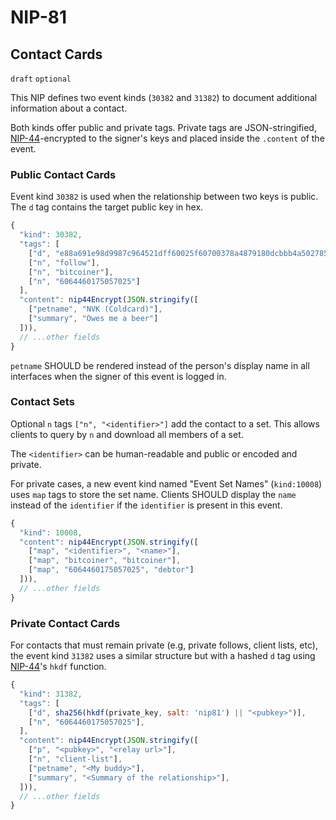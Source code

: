 NIP-81
======

Contact Cards
-------------

`draft` `optional`

This NIP defines two event kinds (`30382` and `31382`) to document additional information about a contact.

Both kinds offer public and private tags. Private tags are JSON-stringified, [NIP-44](44.md)-encrypted to the signer's keys and placed inside the `.content` of the event. 

### Public Contact Cards

Event kind `30382` is used when the relationship between two keys is public. The `d` tag contains the target public key in hex.

```js
{
  "kind": 30382,
  "tags": [
    ["d", "e88a691e98d9987c964521dff60025f60700378a4879180dcbbb4a5027850411"],
    ["n", "follow"],
    ["n", "bitcoiner"],
    ["n", "6064460175057025"]
  ],
  "content": nip44Encrypt(JSON.stringify([
    ["petname", "NVK (Coldcard)"],
    ["summary", "Owes me a beer"]
  ])),
  // ...other fields
}
```

`petname` SHOULD be rendered instead of the person's display name in all interfaces when the signer of this event is logged in.

### Contact Sets

Optional `n` tags `["n", "<identifier>"]` add the contact to a set. This allows clients to query by `n` and download all members of a set. 

The `<identifier>` can be human-readable and public or encoded and private. 

For private cases, a new event kind named "Event Set Names" (`kind:10008`) uses `map` tags to store the set name. Clients SHOULD display the `name` instead of the `identifier` if the `identifier` is present in this event.

```js
{
  "kind": 10008,
  "content": nip44Encrypt(JSON.stringify([
    ["map", "<identifier>", "<name>"],
    ["map", "bitcoiner", "bitcoiner"], 
    ["map", "6064460175057025", "debtor"]
  ])),
  // ...other fields
}
```

### Private Contact Cards

For contacts that must remain private (e.g, private follows, client lists, etc), the event kind `31382` uses a similar structure but with a hashed `d` tag using [NIP-44](44.md)'s `hkdf` function. 

```js
{
  "kind": 31382,
  "tags": [
    ["d", sha256(hkdf(private_key, salt: 'nip81') || "<pubkey>")],
    ["n", "6064460175057025"],
  ],
  "content": nip44Encrypt(JSON.stringify([
    ["p", "<pubkey>", "<relay url>"],
    ["n", "client-list"],
    ["petname", "<My buddy>"],
    ["summary", "<Summary of the relationship>"],
  ])),
  // ...other fields
}
```
